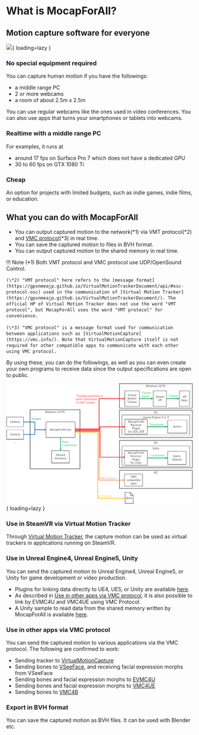 # What is MocapForAll?

## Motion capture software for everyone
![](images/App-Demo.gif){ loading=lazy }


### No special equipment required

You can capture human motion if you have the followings:

- a middle range PC
- 2 or more webcams
- a room of about 2.5m x 2.5m

You can use regular webcams like the ones used in video conferences. You can also use apps that turns your smartphones or tablets into webcams.

### Realtime with a middle range PC
For examples, it runs at 

- around 17 fps on Surface Pro 7 which does not have a dedicated GPU
- 30 to 60 fps on GTX 1080 Ti

### Cheap
An option for projects with limited budgets, such as indie games, indie films, or education.
## What you can do with MocapForAll
- You can output captured motion to the network(\*1) via VMT protocol(\*2) and [VMC protocol](https://protocol.vmc.info/english)(\*3) in real time. 
- You can save the captured motion to files in BVH format.
- You can output captured motion to the shared memory in real time.

!!! Note
    (\*1) Both VMT protocol and VMC protocol use UDP/OpenSound Control.

    (\*2) "VMT protocol" here refers to the [message format](https://gpsnmeajp.github.io/VirtualMotionTrackerDocument/api/#osc-protocol-osc) used in the communication of [Virtual Motion Tracker](https://gpsnmeajp.github.io/VirtualMotionTrackerDocument/). The official HP of Virtual Motion Tracker does not use the word "VMT protocol", but MocapForAll uses the word "VMT protocol" for convenience.  

    (\*3) "VMC protocol" is a message format used for communication between applications such as [VirtualMotionCapture](https://vmc.info/). Note that VirtualMotionCapture itself is not required for other compatible apps to communicate with each other using VMC protocol.

By using these, you can do the followings, as well as  you can even create your own programs to receive data since the output specifications are open to public.

![](images/App-Overview.png){ loading=lazy }

### Use in SteamVR via Virtual Motion Tracker
Through [Virtual Motion Tracker](https://gpsnmeajp.github.io/VirtualMotionTrackerDocument/), the capture motion can be used as virtual trackers in applications running on SteamVR.

### Use in Unreal Engine4, Unreal Engine5, Unity

You can send the captured motion to Unreal Engine4, Unreal Engine5, or Unity for game development or video production.  

- Plugins for linking data directly to UE4, UE5, or Unity are available [here](https://booth.pm/ja/items/3026430).  
- As described in [Use in other apps via VMC protocol](#use-in-other-apps-via-vmc-protocol), it is also possible to link by EVMC4U and VMC4UE using VMC Protocol.
- A Unity sample to read data from the shared memory written by MocapForAll is available [here](https://github.com/Akiya-Research-Institute/MocapForAll-SharedMemory-Plugin-for-Unity).

### Use in other apps via VMC protocol

You can send the captured motion to various applications via the VMC protocol. The following are confirmed to work:

- Sending tracker to [VirtualMotionCapture](https://vmc.info/)
- Sending bones to [VSeeFace](https://www.vseeface.icu/), and receiving facial expression morphs from VSeeFace
- Sending bones and facial expression morphs to [EVMC4U](https://github.com/gpsnmeajp/EasyVirtualMotionCaptureForUnity)
- Sending bones and facial expression morphs to [VMC4UE](https://github.com/HAL9HARUKU/VMC4UE)
- Sending bones to [VMC4B](https://tonimono.booth.pm/items/3432915)

### Export in BVH format

You can save the captured motion as BVH files. It can be used with Blender etc.